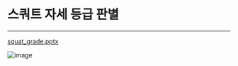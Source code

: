 # 스쿼트 자세 등급 판별
-----------------------------------------------------

[squat_grade.pptx](https://github.com/kim-chanhee/squat_grade/files/14739038/squat_grade.pptx)

![image](https://github.com/kim-chanhee/squat_grade/assets/116836230/01de59c6-9152-421e-84b9-c48ad6531731)



